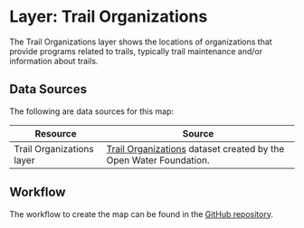 # Layer: Trail Organizations #

The Trail Organizations layer shows the locations of organizations
that provide programs related to trails,
typically trail maintenance and/or information about trails.

## Data Sources ##

The following are data sources for this map:

| **Resource** | **Source** |
| -- | -- |
| Trail Organizations layer | [Trail Organizations](https://data.openwaterfoundation.org/state/co/owf/trail-orgs/) dataset created by the Open Water Foundation. |

## Workflow ##

The workflow to create the map can be found in the [GitHub repository](https://github.com/OpenWaterFoundation/owf-infomapper-co-saint-vrain/tree/master/workflow/BasinEntities/Recreation-Trails).

